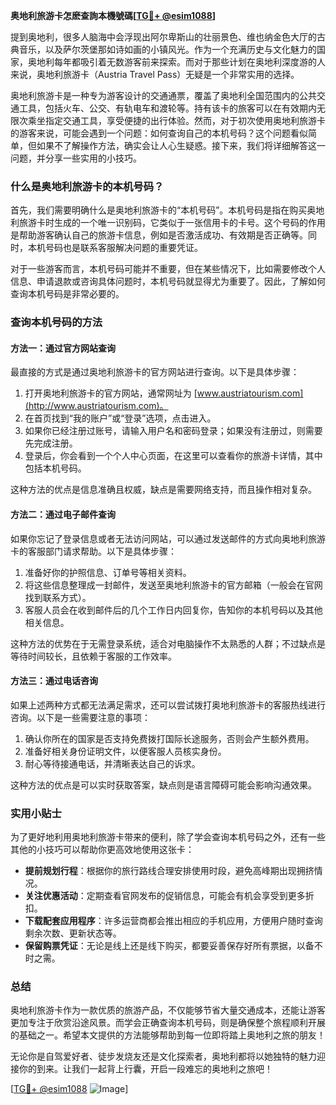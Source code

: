 **奥地利旅游卡怎麽查詢本機號碼[[TG💪+ @esim1088](https://t.me/s/esim1088)]**

提到奥地利，很多人脑海中会浮现出阿尔卑斯山的壮丽景色、维也纳金色大厅的古典音乐，以及萨尔茨堡那如诗如画的小镇风光。作为一个充满历史与文化魅力的国家，奥地利每年都吸引着无数游客前来探索。而对于那些计划在奥地利深度游的人来说，奥地利旅游卡（Austria Travel Pass）无疑是一个非常实用的选择。

奥地利旅游卡是一种专为游客设计的交通通票，覆盖了奥地利全国范围内的公共交通工具，包括火车、公交、有轨电车和渡轮等。持有该卡的旅客可以在有效期内无限次乘坐指定交通工具，享受便捷的出行体验。然而，对于初次使用奥地利旅游卡的游客来说，可能会遇到一个问题：如何查询自己的本机号码？这个问题看似简单，但如果不了解操作方法，确实会让人心生疑惑。接下来，我们将详细解答这一问题，并分享一些实用的小技巧。

### 什么是奥地利旅游卡的本机号码？

首先，我们需要明确什么是奥地利旅游卡的“本机号码”。本机号码是指在购买奥地利旅游卡时生成的一个唯一识别码，它类似于一张信用卡的卡号。这个号码的作用是帮助游客确认自己的旅游卡信息，例如是否激活成功、有效期是否正确等。同时，本机号码也是联系客服解决问题的重要凭证。

对于一些游客而言，本机号码可能并不重要，但在某些情况下，比如需要修改个人信息、申请退款或咨询具体问题时，本机号码就显得尤为重要了。因此，了解如何查询本机号码是非常必要的。

### 查询本机号码的方法

#### 方法一：通过官方网站查询

最直接的方式是通过奥地利旅游卡的官方网站进行查询。以下是具体步骤：

1. 打开奥地利旅游卡的官方网站，通常网址为 [www.austriatourism.com](http://www.austriatourism.com)。
2. 在首页找到“我的账户”或“登录”选项，点击进入。
3. 如果你已经注册过账号，请输入用户名和密码登录；如果没有注册过，则需要先完成注册。
4. 登录后，你会看到一个个人中心页面，在这里可以查看你的旅游卡详情，其中包括本机号码。

这种方法的优点是信息准确且权威，缺点是需要网络支持，而且操作相对复杂。

#### 方法二：通过电子邮件查询

如果你忘记了登录信息或者无法访问网站，可以通过发送邮件的方式向奥地利旅游卡的客服部门请求帮助。以下是具体步骤：

1. 准备好你的护照信息、订单号等相关资料。
2. 将这些信息整理成一封邮件，发送至奥地利旅游卡的官方邮箱（一般会在官网找到联系方式）。
3. 客服人员会在收到邮件后的几个工作日内回复你，告知你的本机号码以及其他相关信息。

这种方法的优势在于无需登录系统，适合对电脑操作不太熟悉的人群；不过缺点是等待时间较长，且依赖于客服的工作效率。

#### 方法三：通过电话咨询

如果上述两种方式都无法满足需求，还可以尝试拨打奥地利旅游卡的客服热线进行咨询。以下是一些需要注意的事项：

1. 确认你所在的国家是否支持免费拨打国际长途服务，否则会产生额外费用。
2. 准备好相关身份证明文件，以便客服人员核实身份。
3. 耐心等待接通电话，并清晰表达自己的诉求。

这种方法的优点是可以实时获取答案，缺点则是语言障碍可能会影响沟通效果。

### 实用小贴士

为了更好地利用奥地利旅游卡带来的便利，除了学会查询本机号码之外，还有一些其他的小技巧可以帮助你更高效地使用这张卡：

- **提前规划行程**：根据你的旅行路线合理安排使用时段，避免高峰期出现拥挤情况。
- **关注优惠活动**：定期查看官网发布的促销信息，可能会有机会享受到更多折扣。
- **下载配套应用程序**：许多运营商都会推出相应的手机应用，方便用户随时查询剩余次数、更新状态等。
- **保留购票凭证**：无论是线上还是线下购买，都要妥善保存好所有票据，以备不时之需。

### 总结

奥地利旅游卡作为一款优质的旅游产品，不仅能够节省大量交通成本，还能让游客更加专注于欣赏沿途风景。而学会正确查询本机号码，则是确保整个旅程顺利开展的基础之一。希望本文提供的方法能够帮助到每一位即将踏上奥地利之旅的朋友！

无论你是自驾爱好者、徒步发烧友还是文化探索者，奥地利都将以她独特的魅力迎接你的到来。让我们一起背上行囊，开启一段难忘的奥地利之旅吧！

[[TG💪+ @esim1088](https://t.me/s/esim1088) ![Image](https://i.postimg.cc/4NQfJmqS/Snipaste-2025-05-13-00-14-12.png)]